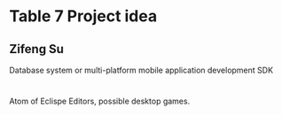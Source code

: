 # Table 7 Project idea

## Zifeng Su

Database system or multi-platform mobile application development SDK

#

Atom of Eclispe Editors, possible desktop games.
